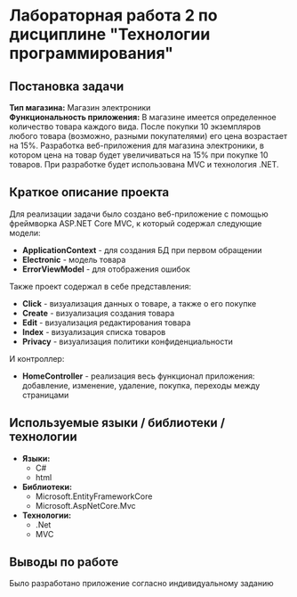 # Лабораторная работа 2 по дисциплине "Технологии программирования"
## Постановка задачи
**Тип магазина:** Магазин электроники  
**Функциональность приложения:** В магазине имеется определенное количество товара каждого
вида. После покупки 10 экземпляров любого товара (возможно,
разными покупателями) его цена возрастает на 15%.
Разработка веб-приложения для магазина электроники, в котором цена на товар будет увеличиваться на 15% при покупке 10 товаров. При разработке будет использована MVC и технология .NET.
## Краткое описание проекта
Для реализации задачи было создано веб-приложение с помощью фреймворка ASP.NET Core MVC, к который содержал следующие модели:  
 - **ApplicationContext** - для создания БД при первом обращении
 - **Electronic** - модель товара
 - **ErrorViewModel** - для отображения ошибок  
 
Также проект содержал в себе представления:
 - **Click** - визуализация данных о товаре, а также о его покупке
 - **Create** - визуализация создания товара
 - **Edit** - визуализация редактирования товара
 - **Index** - визуализация списка товаров
 - **Privacy** - визуализация политики конфиденциальности
 
И контроллер:
 - **HomeController** - реализация весь функционал приложения: добавление, изменение, удаление, покупка, переходы между страницами
## Используемые языки / библиотеки / технологии
- **Языки:** 
    - C# 
    - html
- **Библиотеки:**
    - Microsoft.EntityFrameworkCore
    - Microsoft.AspNetCore.Mvc  
- **Технологии:**
    - .Net
    - MVC
## Выводы по работе
Было разработано приложение согласно индивидуальному заданию
